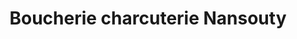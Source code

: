 ---
title: "Boucherie charcuterie Nansouty"
url: /bordeaux/boucherie-charcuterie-nansouty/
shop: Metzgerei
---